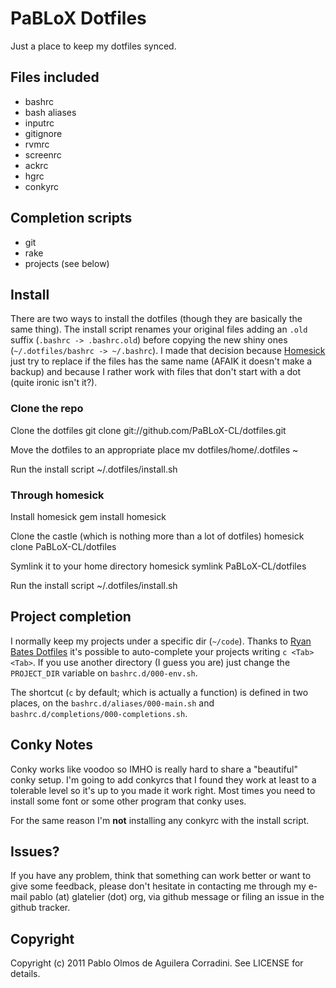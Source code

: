 # PaBLoX Dotfiles #

Just a place to keep my dotfiles synced.

## Files included ##

* bashrc
* bash aliases
* inputrc
* gitignore
* rvmrc
* screenrc
* ackrc
* hgrc
* conkyrc

## Completion scripts ##

* git
* rake
* projects (see below)

## Install ##

There are two ways to install the dotfiles (though they are basically the same
thing). The install script renames your original files adding an `.old` suffix
(`.bashrc -> .bashrc.old`) before copying the new shiny ones (`~/.dotfiles/bashrc -> ~/.bashrc`).
I made that decision because [Homesick](https://github.com/technicalpickles/homesick)
just try to replace if the files has the same name (AFAIK it doesn't make a backup) and
because I rather work with files that don't start with a dot (quite
ironic isn't it?).

### Clone the repo ###

Clone the dotfiles
    git clone git://github.com/PaBLoX-CL/dotfiles.git

Move the dotfiles to an appropriate place
    mv dotfiles/home/.dotfiles ~

Run the install script
    ~/.dotfiles/install.sh

### Through homesick ###

Install homesick
    gem install homesick

Clone the castle (which is nothing more than a lot of dotfiles)
    homesick clone PaBLoX-CL/dotfiles

Symlink it to your home directory
    homesick symlink PaBLoX-CL/dotfiles

Run the install script
    ~/.dotfiles/install.sh

## Project completion ##

I normally keep my projects under a specific dir (`~/code`). Thanks
to [Ryan Bates Dotfiles](https://github.com/ryanb/dotfiles) it's
possible to auto-complete your projects writing `c <Tab><Tab>`. If
you use another directory (I guess you are) just change the `PROJECT_DIR`
variable on `bashrc.d/000-env.sh`.

The shortcut (`c` by default; which is actually a function) is defined
in two places, on the `bashrc.d/aliases/000-main.sh` and
`bashrc.d/completions/000-completions.sh`.

## Conky Notes ##

Conky works like voodoo so IMHO is really hard to share a "beautiful"
conky setup. I'm going to add conkyrcs that I found they work at least
to a tolerable level so it's up to you made it work right. Most times
you need to install some font or some other program that conky uses.

For the same reason I'm **not** installing any conkyrc with the install
script.

## Issues? ##

If you have any problem, think that something can work better or want to
give some feedback, please don't hesitate in contacting me through my
e-mail pablo (at) glatelier (dot) org, via github message or filing an
issue in the github tracker.

## Copyright ##

Copyright (c) 2011 Pablo Olmos de Aguilera Corradini. See LICENSE for
details.
